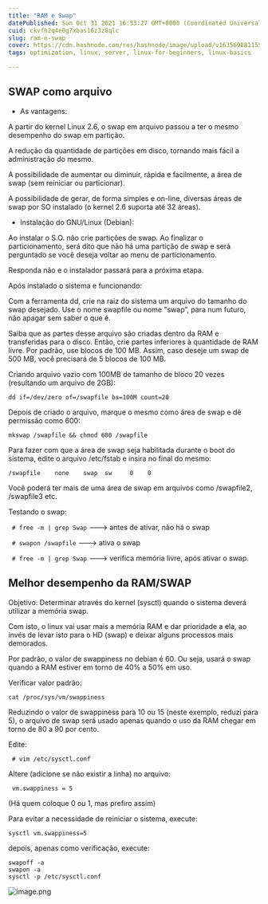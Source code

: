 ```yaml
---
title: "RAM e Swap"
datePublished: Sun Oct 31 2021 16:53:27 GMT+0000 (Coordinated Universal Time)
cuid: ckvfh2q4e0g7xbas16z3z8qlc
slug: ram-e-swap
cover: https://cdn.hashnode.com/res/hashnode/image/upload/v1635698811556/Eyo8--wen.jpeg
tags: optimization, linux, server, linux-for-beginners, linux-basics

---
```


## SWAP como arquivo

- As vantagens:


A partir do kernel Linux 2.6, o swap em arquivo passou a ter o mesmo desempenho do swap em partição.

A redução da quantidade de partições em disco, tornando mais fácil a administração do mesmo.

A possibilidade de aumentar ou diminuir, rápida e facilmente, a área de swap (sem reiniciar ou particionar).

A possibilidade de gerar, de forma simples e on-line, diversas áreas de swap por SO instalado (o kernel 2.6 suporta até 32 áreas).



- Instalação do GNU/Linux (Debian):

Ao instalar o S.O. não crie partições de swap. Ao finalizar o particionamento, será dito que não há uma partição de swap e será perguntado se você deseja voltar ao menu de particionamento.

Responda não e o instalador passará para a próxima etapa.

Após instalado o sistema e funcionando:

Com a ferramenta dd, crie na raiz do sistema um arquivo do tamanho do swap desejado. Use o nome swapfile ou nome "swap”, para num futuro, não apagar sem saber o que é.

Saiba que as partes desse arquivo são criadas dentro da RAM e transferidas para o disco. Então, crie partes inferiores à quantidade de RAM livre. Por padrão, use blocos de 100 MB. Assim, caso deseje um swap de 500 MB, você precisará de 5 blocos de 100 MB.

Criando arquivo vazio com 100MB de tamanho de bloco 20 vezes (resultando um arquivo de 2GB): 

```
dd if=/dev/zero of=/swapfile bs=100M count=20

``` 


Depois de criado o arquivo, marque o mesmo como área de swap e dê permissão como 600:
``` 
mkswap /swapfile && chmod 600 /swapfile
``` 

Para fazer com que a área de swap seja habilitada durante o boot do sistema, edite o arquivo /etc/fstab e insira no final do mesmo:

 ```       
/swapfile    none    swap  sw     0    0
``` 

Você poderá ter mais de uma área de swap em arquivos como /swapfile2, /swapfile3 etc.
 

Testando o swap:

``` # free -m | grep Swap```    ---> antes de ativar, não há o swap

``` # swapon /swapfile```           ---> ativa o swap

``` # free -m | grep Swap```     ---> verifica memória livre, após ativar o swap.





## Melhor desempenho da RAM/SWAP

Objetivo: Determinar através do kernel (sysctl) quando o sistema deverá utilizar a memória swap.

Com isto, o linux vai usar mais a memória RAM e dar prioridade a ela, ao invés de levar isto para o HD (swap) e deixar alguns processos mais demorados.

Por padrão, o valor de swappiness no debian é 60. Ou seja, usará o swap quando a RAM estiver em torno de 40% a 50% em uso.

Verificar valor padrão:
``` 
cat /proc/sys/vm/swappiness
``` 

Reduzindo o valor de swappiness para 10 ou 15 (neste exemplo, reduzi para 5), o arquivo de swap será usado apenas quando o uso da RAM chegar em torno de 80 a 90 por cento.

Edite:

``` # vim /etc/sysctl.conf``` 

Altere (adicione se não existir a linha) no arquivo:

``` vm.swappiness = 5``` 

(Há quem coloque 0 ou 1, mas prefiro assim)


Para evitar a necessidade de reiniciar o sistema, execute:

``` 
sysctl vm.swappiness=5
``` 


depois, apenas como verificação, execute:
``` 
swapoff -a
swapon -a
sysctl -p /etc/sysctl.conf
``` 

![image.png](https://cdn.hashnode.com/res/hashnode/image/upload/v1635698053295/EP83rNRzA.png)

